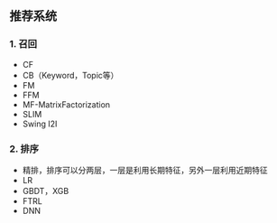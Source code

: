 
## 推荐系统

### 1. 召回
- CF
- CB（Keyword，Topic等）
- FM
- FFM
- MF-MatrixFactorization
- SLIM
- Swing I2I

### 2. 排序
- 精排，排序可以分两层，一层是利用长期特征，另外一层利用近期特征
- LR
- GBDT，XGB
- FTRL
- DNN
